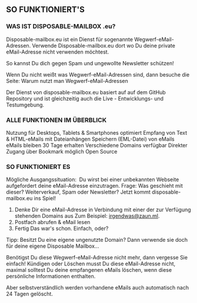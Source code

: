 ## SO FUNKTIONIERT'S

### WAS IST DISPOSABLE-MAILBOX .eu?

Disposable-mailbox.eu ist ein Dienst für sogenannte Wegwerf-eMail-Adressen.
Verwende Disposable-mailbox.eu dort wo Du deine private eMail-Adresse nicht verwenden möchtest.

So kannst Du dich gegen Spam und ungewollte Newsletter schützen!

Wenn Du nicht weißt was Wegwerf-eMail-Adressen sind, dann besuche die Seite: Warum nutzt man Wegwerf-eMail-Adressen

Der Dienst von disposable-mailbox.eu basiert auf auf dem GitHub Repository und ist gleichzeitig auch die Live - Entwicklungs- und Testumgebung.


### ALLE FUNKTIONEN IM ÜBERBLICK

Nutzung für Desktops, Tablets & Smartphones optimiert
Empfang von Text & HTML-eMails mit Dateianhängen
Speichern (EML-Datei) von eMails
eMails bleiben 30 Tage erhalten
Verschiedene Domains verfügbar
Direkter Zugang über Bookmark möglich
Open Source 

### SO FUNKTIONIERT ES

Mögliche Ausgangssituation: 
Du wirst bei einer unbekannten Webseite aufgefordert deine eMail-Adresse einzutragen. 
Frage: Was geschieht mit dieser? Weiterverkauf, Spam oder Newsletter?
Jetzt kommt disposable-mailbox.eu ins Spiel!

1. Denke Dir eine eMail-Adresse in Verbindung mit einer der zur Verfügung stehenden Domains aus
Zum Beispiel: irgendwas@zaun.ml.
2. Postfach abrufen & eMail lesen 
3. Fertig
Das war's schon. Einfach, oder?

Tipp: Besitzt Du eine eigene ungenutzte Domain? 
Dann verwende sie doch für deine eigene Disposable Mailbox...


Benötigst Du diese Wegwerf-eMail-Adresse nicht mehr, dann vergesse Sie einfach!
Kündigen oder Löschen musst Du diese eMail-Adresse nicht, maximal solltest Du deine empfangenen eMails löschen, wenn diese persönliche Informationen enthalten.

Aber selbstverständlich werden vorhandene eMails auch automatisch nach 24 Tagen gelöscht.
